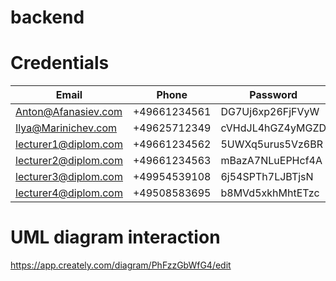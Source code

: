 # backend

# Credentials
| Email | Phone | Password |
| ------ | ------ | ------ |
| Anton@Afanasiev.com | +49661234561 | DG7Uj6xp26FjFVyW |
| Ilya@Marinichev.com | +49625712349 | cVHdJL4hGZ4yMGZD |
| lecturer1@diplom.com | +49661234562 | 5UWXq5urus5Vz6BR |
| lecturer2@diplom.com | +49661234563 | mBazA7NLuEPHcf4A |
| lecturer3@diplom.com | +49954539108 | 6j54SPTh7LJBTjsN |
| lecturer4@diplom.com | +49508583695 | b8MVd5xkhMhtETzc |


# UML diagram interaction
https://app.creately.com/diagram/PhFzzGbWfG4/edit
